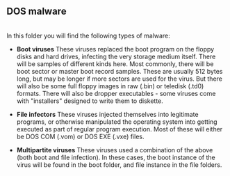 <h2>DOS malware</h2>

<br>In this folder you will find the following types of malware:

* **Boot viruses**
These viruses replaced the boot program on the floppy disks and hard drives, infecting the very storage medium itself. There will be samples of different kinds here. Most commonly, there will be boot sector or master boot record samples. These are usually 512 bytes long, but may be longer if more sectors are used for the virus. But there will also be some full floppy images in raw (.bin) or teledisk (.td0) formats. There will also be dropper executables - some viruses come with "installers" designed to write them to diskette.

* **File infectors**
These viruses injected themselves into legitimate programs, or otherwise manipulated the operating system into getting executed as part of regular program execution. Most of these will either be DOS COM (.vom) or DOS EXE (.vxe) files.

* **Multipartite viruses**
These viruses used a combination of the above (both boot and file infection). In these cases, the boot instance of the virus will be found in the boot folder, and file instance in the file folders.
  
